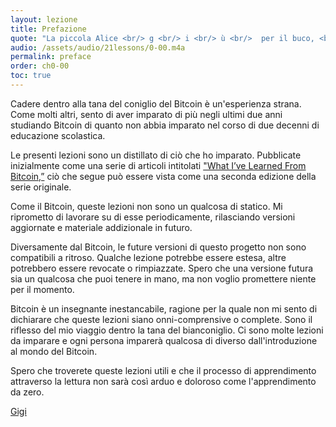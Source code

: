 ```yaml
---
layout: lezione
title: Prefazione
quote: "La piccola Alice <br/> g <br/> i <br/> ù <br/>  per il buco, <br/> battè la testa <br/>  e si ferì."
audio: /assets/audio/21lessons/0-00.m4a
permalink: preface
order: ch0-00
toc: true
---
```


Cadere dentro alla tana del coniglio del Bitcoin è un'esperienza strana. Come molti altri,
sento di aver imparato di più negli ultimi due anni studiando Bitcoin
di quanto non abbia imparato nel corso di due decenni di educazione scolastica.

Le presenti lezioni sono un distillato di ciò che ho imparato. Pubblicate inizialmente
come una serie di articoli intitolati ["What I’ve Learned From Bitcoin,”][I] ciò che segue
può essere vista come una seconda edizione della serie originale.

Come il Bitcoin, queste lezioni non sono un qualcosa di statico. Mi riprometto di lavorare su di esse 
periodicamente, rilasciando versioni aggiornate e materiale addizionale in futuro.

Diversamente dal Bitcoin, le future versioni di questo progetto non sono compatibili a 
ritroso. Qualche lezione potrebbe essere estesa, altre potrebbero essere revocate o
rimpiazzate. Spero che una versione futura sia un qualcosa che puoi tenere 
in mano, ma non voglio promettere niente per il momento.

Bitcoin è un insegnante inestancabile, ragione per la quale non mi sento di dichiarare 
che queste lezioni siano onni-comprensive o complete. Sono il riflesso del mio 
viaggio dentro la tana del bianconiglio. Ci sono molte lezioni da imparare
e ogni persona imparerà qualcosa di diverso dall'introduzione al mondo del Bitcoin.

Spero che troverete queste lezioni utili e che il processo di apprendimento
attraverso la lettura non sarà così arduo e doloroso come l'apprendimento da zero.

[Gigi][dergigi]

<!-- Internal -->
[I]: https://dergigi.com/2018/12/21/philosophical-teachings-of-bitcoin/

<!-- Twitter -->
[dergigi]: https://twitter.com/dergigi

<!-- Wikipedia -->
[alice]: https://en.wikipedia.org/wiki/Alice%27s_Adventures_in_Wonderland
[carroll]: https://en.wikipedia.org/wiki/Lewis_Carroll
